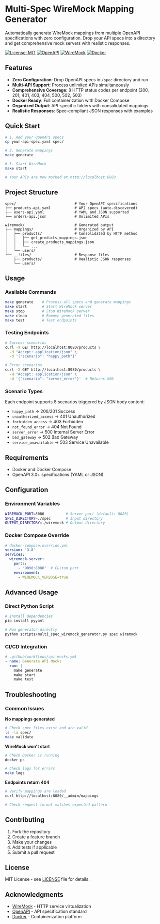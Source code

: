 # Multi-Spec WireMock Mapping Generator

Automatically generate WireMock mappings from multiple OpenAPI specifications with zero configuration. Drop your API specs into a directory and get comprehensive mock servers with realistic responses.

[![License: MIT](https://img.shields.io/badge/License-MIT-yellow.svg)](https://opensource.org/licenses/MIT)
[![OpenAPI](https://img.shields.io/badge/OpenAPI-3.0+-green.svg)](https://swagger.io/specification/)
[![WireMock](https://img.shields.io/badge/WireMock-3.3.1-blue.svg)](http://wiremock.org/)
[![Docker](https://img.shields.io/badge/Docker-Ready-blue.svg)](https://www.docker.com/)

## Features

- **Zero Configuration**: Drop OpenAPI specs in `/spec` directory and run
- **Multi-API Support**: Process unlimited APIs simultaneously  
- **Comprehensive Coverage**: 8 HTTP status codes per endpoint (200, 201, 401, 403, 404, 500, 502, 503)
- **Docker Ready**: Full containerization with Docker Compose
- **Organized Output**: API-specific folders with consolidated mappings
- **Realistic Responses**: Spec-compliant JSON responses with examples

## Quick Start

```bash
# 1. Add your OpenAPI specs
cp your-api-spec.yaml spec/

# 2. Generate mappings
make generate

# 3. Start WireMock
make start

# Your APIs are now mocked at http://localhost:8080
```

## Project Structure

```
spec/                           # Your OpenAPI specifications
├── products-api.yaml           # API specs (auto-discovered)
├── users-api.yaml              # YAML and JSON supported
└── orders-api.json             # Unlimited APIs

wiremock/                       # Generated output
├── mappings/                   # Organized by API
│   ├── products/               # Consolidated by HTTP method
│   │   ├── get_products_mappings.json
│   │   ├── create_products_mappings.json
│   │   └── ...
│   └── users/
└── __files/                    # Response files
    ├── products/               # Realistic JSON responses
    └── users/
```

## Usage

### Available Commands

```bash
make generate    # Process all specs and generate mappings
make start       # Start WireMock server
make stop        # Stop WireMock server
make clean       # Remove generated files
make test        # Test endpoints
```

### Testing Endpoints

```bash
# Success scenarios
curl -X GET http://localhost:8080/products \
  -H "Accept: application/json" \
  -d '{"scenario": "happy_path"}'

# Error scenarios  
curl -X GET http://localhost:8080/products \
  -H "Accept: application/json" \
  -d '{"scenario": "server_error"}'  # Returns 500
```

### Scenario Types

Each endpoint supports 8 scenarios triggered by JSON body content:

- `happy_path` → 200/201 Success
- `unauthorized_access` → 401 Unauthorized
- `forbidden_access` → 403 Forbidden  
- `not_found_error` → 404 Not Found
- `server_error` → 500 Internal Server Error
- `bad_gateway` → 502 Bad Gateway
- `service_unavailable` → 503 Service Unavailable

## Requirements

- Docker and Docker Compose
- OpenAPI 3.0+ specifications (YAML or JSON)

## Configuration

### Environment Variables

```bash
WIREMOCK_PORT=8080          # Server port (default: 8080)
SPEC_DIRECTORY=./spec       # Input directory  
OUTPUT_DIRECTORY=./wiremock # Output directory
```

### Docker Compose Override

```yaml
# docker-compose.override.yml
version: '3.8'
services:
  wiremock-server:
    ports:
      - "9090:8080"  # Custom port
    environment:
      - WIREMOCK_VERBOSE=true
```

## Advanced Usage

### Direct Python Script

```bash
# Install dependencies
pip install pyyaml

# Run generator directly
python scripts/multi_spec_wiremock_generator.py spec wiremock
```

### CI/CD Integration

```yaml
# .github/workflows/api-mocks.yml
- name: Generate API Mocks
  run: |
    make generate
    make start
    make test
```

## Troubleshooting

### Common Issues

**No mappings generated**
```bash
# Check spec files exist and are valid
ls -la spec/
make validate
```

**WireMock won't start**
```bash
# Check Docker is running
docker ps

# Check logs for errors
make logs
```

**Endpoints return 404**
```bash
# Verify mappings are loaded
curl http://localhost:8080/__admin/mappings

# Check request format matches expected pattern
```

## Contributing

1. Fork the repository
2. Create a feature branch
3. Make your changes
4. Add tests if applicable
5. Submit a pull request

## License

MIT License - see [LICENSE](LICENSE) file for details.

## Acknowledgments

- [WireMock](http://wiremock.org/) - HTTP service virtualization
- [OpenAPI](https://swagger.io/specification/) - API specification standard
- [Docker](https://www.docker.com/) - Containerization platform

